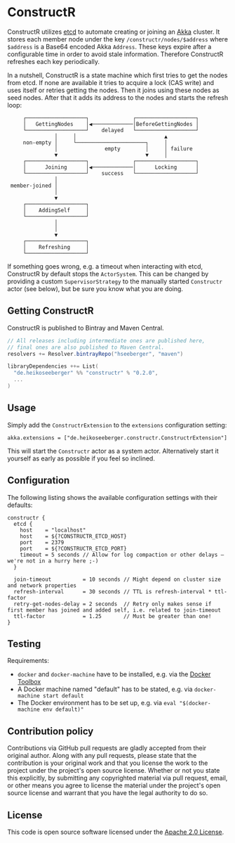 # ConstructR #

ConstructR utilizes [etcd](https://github.com/coreos/etcd) to automate creating or joining an [Akka](http://akka.io) cluster. It stores each member node under the key `/constructr/nodes/$address` where `$address` is a Base64 encoded Akka `Address`. These keys expire after a configurable time in order to avoid stale information. Therefore ConstructR refreshes each key periodically.

In a nutshell, ConstructR is a state machine which first tries to get the nodes from etcd. If none are available it tries to acquire a lock (CAS write) and uses itself or retries getting the nodes. Then it joins using these nodes as seed nodes. After that it adds its address to the nodes and starts the refresh loop:

```
     ┌───────────────────┐              ┌───────────────────┐
     │   GettingNodes    │◀─────────────│BeforeGettingNodes │
     └───────────────────┘    delayed   └───────────────────┘
               │     │                            ▲
     non-empty │     └──────────────────────┐     │
               │               empty        │     │ failure
               ▼                            ▼     │
     ┌───────────────────┐              ┌───────────────────┐
     │      Joining      │◀─────────────│      Locking      │
     └───────────────────┘    success   └───────────────────┘
               │
 member-joined │
               │
               ▼
     ┌───────────────────┐
     │    AddingSelf     │
     └───────────────────┘
               │
               │
               ▼
     ┌───────────────────┐
     │    Refreshing     │
     └───────────────────┘
```

If something goes wrong, e.g. a timeout when interacting with etcd, ConstructR by default stops the `ActorSystem`. This can be changed by providing a custom `SupervisorStrategy` to the manually started `Constructr` actor (see below), but be sure you know what you are doing.

## Getting ConstructR

ConstructR is published to Bintray and Maven Central.

``` scala
// All releases including intermediate ones are published here,
// final ones are also published to Maven Central.
resolvers += Resolver.bintrayRepo("hseeberger", "maven")

libraryDependencies ++= List(
  "de.heikoseeberger" %% "constructr" % "0.2.0",
  ...
)
```

## Usage

Simply add the `ConstructrExtension` to the `extensions` configuration setting:

```
akka.extensions = ["de.heikoseeberger.constructr.ConstructrExtension"]
```

This will start the `Constructr` actor as a system actor. Alternatively start it yourself as early as possible if you feel so inclined.

## Configuration

The following listing shows the available configuration settings with their defaults:

```
constructr {
  etcd {
    host    = "localhost"
    host    = ${?CONSTRUCTR_ETCD_HOST}
    port    = 2379
    port    = ${?CONSTRUCTR_ETCD_PORT}
    timeout = 5 seconds // Allow for log compaction or other delays – we're not in a hurry here ;-)
  }

  join-timeout          = 10 seconds // Might depend on cluster size and network properties
  refresh-interval      = 30 seconds // TTL is refresh-interval * ttl-factor
  retry-get-nodes-delay = 2 seconds  // Retry only makes sense if first member has joined and added self, i.e. related to join-timeout
  ttl-factor            = 1.25       // Must be greater than one!
}
```

## Testing

Requirements:
  - `docker` and `docker-machine` have to be installed, e.g. via the [Docker Toolbox](https://www.docker.com/docker-toolbox)
  - A Docker machine named "default" has to be stated, e.g. via `docker-machine start default`
  - The Docker environment has to be set up, e.g. via `eval "$(docker-machine env default)"` 

## Contribution policy ##

Contributions via GitHub pull requests are gladly accepted from their original author. Along with any pull requests, please state that the contribution is your original work and that you license the work to the project under the project's open source license. Whether or not you state this explicitly, by submitting any copyrighted material via pull request, email, or other means you agree to license the material under the project's open source license and warrant that you have the legal authority to do so.

## License ##

This code is open source software licensed under the [Apache 2.0 License]("http://www.apache.org/licenses/LICENSE-2.0.html").
